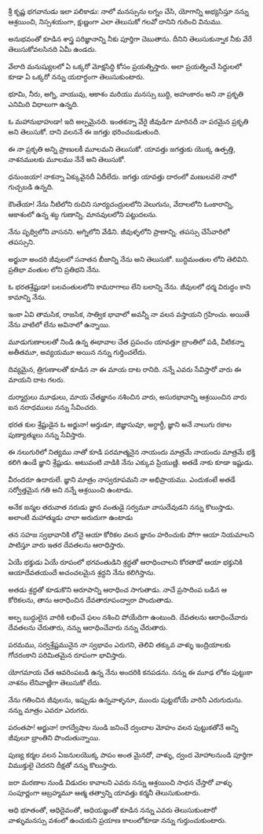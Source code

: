 శ్రీ కృష్ణ భగవానుడు ఇలా పలికాడు: నాలో మనస్సును లగ్నం చేసి, యోగాన్ని అభ్యసిస్తూ నన్ను ఆశ్రయించి, నిస్సశయంగా, క్షుణ్ణంగా ఎలా తెలుసుకో గలవో దానిని గురించి వినుము.

అనుభవంతో కూడిన శాస్త్ర పరిజ్ఞానాన్ని నీకు పూర్తిగా చెబుతాను. దీనిని తెలుసుకున్నాక నీకు వేరే తెలుసుకోవలసినది ఏమీ ఉండదు.

వేలాది మనుష్యులలో ఏ ఒక్కరో మోక్షసిద్ధి కోసం ప్రయత్నిస్తారు. అలా ప్రయత్నించే సిద్ధులలో కూడా ఏ ఒక్కరో నన్ను యదార్ధంగా తెలుసుకుంటారు.

భూమి, నీరు, అగ్ని, వాయువు, ఆకాశం మరియు మనస్సు బుద్ధి, అహంకారం అని నా ప్రకృతి ఎనిమిది విధాలుగా ఉన్నది.

ఓ మహానుభాహుడా! ఇది అల్పమైనది. ఇంతకన్నా వేరై జీవుడిగా మారినదీ నా పరమైన ప్రకృతి అని తెలుసుకో. దాని వలననే ఈ జగత్తు భరించబడుతుంది.

ఈ నా ప్రకృతి అన్ని ప్రాణులకీ మూలమని తెలుసుకో. యావత్తు జగత్తుకు యొక్క ఉత్పత్తి, నాశనములకు మూలము నేనే అని తెలుసుకో.

ధనుంజయా! నాకన్నా ఏక్కువైనదీ ఏదీలేదు. జగత్తు యావత్తు దారంలో మణులవలె నాలో గుచ్చబడి ఉన్నది.

కౌంతేయా! నేను నీటిలోని రుచిని సూర్యచంద్రులలోని వెలుగును, వేదాలలోని ఓంకారాన్ని, ఆకాశంలో ఉన్న శబ్ధ గుణాన్ని. మానవులలోని పట్టుదలను.

నేను పృథ్విలోని వాసనని. అగ్నిలోని వేడిని. జీవుళ్ళలోని ప్రాణాన్ని. తపస్సు చేసేవారిలో తపస్సుని.

అర్జునా అందరి జీవులలో సనాతన బీజాన్ని నేను అని తెలుసుకో. బుద్ధిమంతుల లోని తెలివిని. ప్రతిభా వంతుల లోని ప్రతిభని నేను.

ఓ భరతశ్రేష్టుడా! బలవంతులలోని కామరాగాలు లేని బలాన్ని నేను. జీవులలో ధర్మ విరుద్ధం కాని కామాన్ని నేను.

ఇంకా ఏవి తామసిక, రాజసిక, సాత్విక భావాలో అవన్నీ నా వలన వస్తాయని గ్రహించు. అయితే నేను వాటిలో లేను అవినాలో ఉన్నాయి.

మూడుగుణాలలతో నిండి ఉన్న ఈభావాల చేత ప్రపంచం యావత్తూ బ్రాంతిలో పడి, వీటికన్నా అతీతమూ, అవ్యయమూ అయిన నన్ను గుర్తించలేదు.

దివ్యమైన, త్రిగుణాలతో కూడిన నా ఈ మాయ దాట రానిది. నన్నే ఎవరు సేవిస్తారో వారు ఈ మాయని దాట గలరు.

దుర్మార్గులు మూఢులు, మాయ చేతజ్ఞానం నశించిన వారు, అసురభావాన్ని ఆశ్రయించిన వారు ఐన నరాధములు నన్ను సేవించరు.

భరత కుల శ్రేష్టుడైన ఓ అర్జునా! ఆర్తుడూ, జిజ్ఞాసువూ, అర్ధార్ధీ, జ్ఞాని అనే నాలుగు రకాల పుణ్యాత్ములు నన్ను సేవిస్తారు.

ఈ నలుగురిలో నిత్యము నాతో కూడి పరమాత్మనైన నాయందు మాత్రమే నాయందు మాత్రమే భక్తి కలిగి ఉండే జ్ఞాని శ్రేష్టుడు. అటువంటి వాడికి నేను ఎక్కువ ప్రియుణ్ణి. అతడే నాకు కూడా ఇష్టుడు.

వీరందరూ ఉదారులే. జ్ఞాని మాత్రం నాస్వరూపమని నా అభిప్రాయము. ఎందుకంటే అతడే సర్వోత్తమైన గతి అని నన్నే ఆశ్రయించి ఉంటాడు.

అనేక జన్మల తరువాత నరుడు జ్ఞాన వంతుడై సర్వమూ వాసుదేవుడని నన్ను కొలుస్తాడు. అలాంటి మహాత్ముడు చాలా అరుదుగా ఉంటాడు

తన సహజ స్వభావానికి లోనై ఆయా కోరికల వలన జ్ఞానం హరించుకు పోగా ఆయా నియమాలని పాటిస్తూ వారు ఇతర దేవతలను ఆరాధిస్తారు.

ఏయే భక్తుడు ఏయే రూపంలో భగవంతుడిని శ్రద్ధతో ఆరాధించాలని కోరతాడో ఆయా భక్తునికి ఆయాదేవతయందే అచంచలమైన శ్రద్ధని నేను కలిగిస్తాను.

అతడు శ్రద్ధతో కూడుకొని ఆరూపాన్ని ఆరాధించ సాగుతాడు. నాచే ప్రసాదింప బడిన ఆ కోరికలను, తాను ఆరాధించిన దేవతారూపంద్వారా పొందుతాడు.

అల్ప బుద్ధులైన వారికి లభించే ఫలం నశించి పోయేదిగా ఉంటుంది. దేవతలను ఆరాధించేవారు దేవతలను చేరుతారు, నన్ను ఆరాధించేవారు నన్ను చేరుతారు.

పరమము, సర్వశ్రేష్టమునైన నా స్వభావం ఎరుగని, తెలివి తక్కువ వాళ్ళు ఇంద్రియాలకు గోచరంకాని పరిమితమైన రూపంగా భావిస్తారు.

యోగమాయ చేత ఆవరింపబడి ఉన్న నేను అందరికి కనపడను. నన్ను ఈ మూఢ లోకం పుట్టుకా నాశనం లేనివాణ్ణిగా తెలుసుకో లేదు.

నేను గతించిన జీవులను, ఇప్పుడు ఉన్నవాళ్ళనూ, ముందు పుట్టబోయే వారినీ ఎరుగుదును. నన్ను మాత్రం ఎవరూ ఎరుగరు.

పరంతపా! అర్జునా! రాగద్వేషాల నుండి జనించే ద్వందాల మోహం వలన పుట్టుకతోనే అన్ని జీవులూ భ్రాంతిని పొందుతున్నాయి.

పుణ్య కర్మల వలన ఏజనులయొక్క పాపం అంత మైనదో, వాళ్ళు, ద్వంద మోహాలనుండి పూర్తిగా విముక్తులై చెదరని దీక్షతో నన్ను కొలుస్తారు.

జరా మరణాల నుండి విడుదల కావాలని ఎవరు నన్ను ఆశ్రయించి సాధన చేస్తారో వాళ్ళు సంపూర్ణంగా ఆబ్రహ్మమూ ఆత్మ తత్వాన్ని యావత్తు కర్మనీ తెలుసుకుంటారు.

ఆధి భూతంతో, ఆధిదైవంతో, ఆధియజ్ఞంతో కూడిన నన్ను ఎవరు తెలుసుకుంటారో వాళ్ళుమనస్సు వశంలో ఉంచుకుని ప్రయాణ కాలంలోకూడా నన్ను గుర్తుంచుకుంటారు.